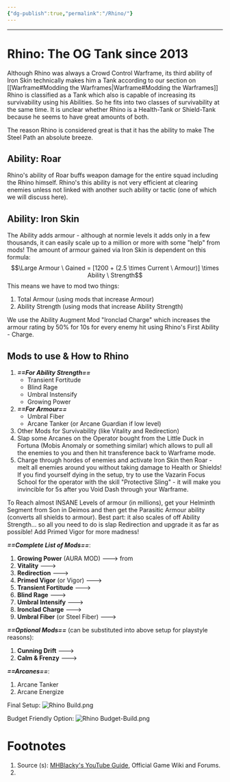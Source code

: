 ```yaml
---
{"dg-publish":true,"permalink":"/Rhino/"}
---
```


---
# Rhino: The OG Tank since 2013
Although Rhino was always a Crowd Control Warframe, its third ability of Iron Skin technically makes him a Tank according to our section on [[Warframe#Modding the Warframes\|Warframe#Modding the Warframes]] 
Rhino is classified as a Tank which also is capable of increasing its survivability using his Abilities. So he fits into two classes of survivability at the same time. 
It is unclear whether Rhino is a Health-Tank or Shield-Tank because he seems to have great amounts of both. 

The reason Rhino is considered great is that it has the ability to make The Steel Path an absolute breeze.

## Ability: Roar
Rhino's ability of Roar buffs weapon damage for the entire squad including the Rhino himself.
Rhino's this ability is not very efficient at clearing enemies unless not linked with another such ability or tactic (one of which we will discuss here).

## Ability: Iron Skin
The Ability adds armour - although at normie levels it adds only in a few thousands, it can easily scale up to a million or more with some "help" from mods!
The amount of armour gained via Iron Skin is dependent on this formula:
$$\Large Armour \ Gained = [1200 + (2.5 \times Current \ Armour)] \times Ability \ Strength$$
This means we have to mod two things:
1. Total Armour (using mods that increase Armour)
2. Ability Strength (using mods that increase Ability Strength)

We use the Ability Augment Mod "Ironclad Charge" which increases the armour rating by 50% for 10s for every enemy hit using Rhino's First Ability - Charge.

## Mods to use & How to Rhino
1. ***==For Ability Strength==***
	- Transient Fortitude 
	- Blind Rage 
	- Umbral Instensify
	- Growing Power
2. ***==For Armour==***
	- Umbral Fiber
	- Arcane Tanker (or Arcane Guardian if low level)
3. Other Mods for Survivability (like Vitality and Redirection)
4. Slap some Arcanes on the Operator bought from the Little Duck in Fortuna (Mobis Anomaly or something similar) which allows to pull all the enemies to you and then hit transference back to Warframe mode.
5. Charge through hordes of enemies and activate Iron Skin then Roar - melt all enemies around you without taking damage to Health or Shields! If you find yourself dying in the setup, try to use the Vazarin Focus School for the operator with the skill "Protective Sling" - it will make you invincible for 5s after you Void Dash through your Warframe.

To Reach almost INSANE Levels of armour (in millions), get your Helminth Segment from Son in Deimos and then get the Parasitic Armour ability (converts all shields to armour).
Best part: it also scales of off Ability Strength... so all you need to do is slap Redirection and upgrade it as far as possible! Add Primed Vigor for more madness!

***==Complete List of Mods==***:
1. **Growing Power** (AURA MOD) ---> from 
2. **Vitality** --->
3. **Redirection** --->
4. **Primed Vigor** (or Vigor) --->
5. **Transient Fortitude** --->
6. **Blind Rage** --->
7. **Umbral Intensify** --->
8. **Ironclad Charge** --->
9. **Umbral Fiber** (or Steel Fiber) --->

***==Optional Mods==*** (can be substituted into above setup for playstyle reasons):
1. **Cunning Drift** --->
2. **Calm & Frenzy** --->

***==Arcanes==***:
1. Arcane Tanker
2. Arcane Energize

Final Setup:
![Rhino Build.png](/img/user/Vaulted%20Images/Rhino%20Build.png)

Budget Friendly Option:
![Rhino Budget-Build.png](/img/user/Vaulted%20Images/Rhino%20Budget-Build.png)

# Footnotes
1. Source (s): [MHBlacky's YouTube Guide](https://youtu.be/FSx-y5Hfbnk?si=z2McWdueNlaa7g4r), Official Game Wiki and Forums.
2. 
